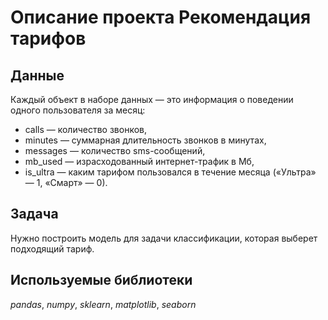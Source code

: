 # Описание проекта Рекомендация тарифов


## Данные

Каждый объект в наборе данных — это информация о поведении одного пользователя за месяц:

- сalls — количество звонков,
- minutes — суммарная длительность звонков в минутах,
- messages — количество sms-сообщений,
- mb_used — израсходованный интернет-трафик в Мб,
- is_ultra — каким тарифом пользовался в течение месяца («Ультра» — 1, «Смарт» — 0).

## Задача

Нужно построить модель для задачи классификации, которая выберет подходящий тариф.

## Используемые библиотеки
*pandas*,
*numpy*,
*sklearn*, 
*matplotlib*,
*seaborn*


